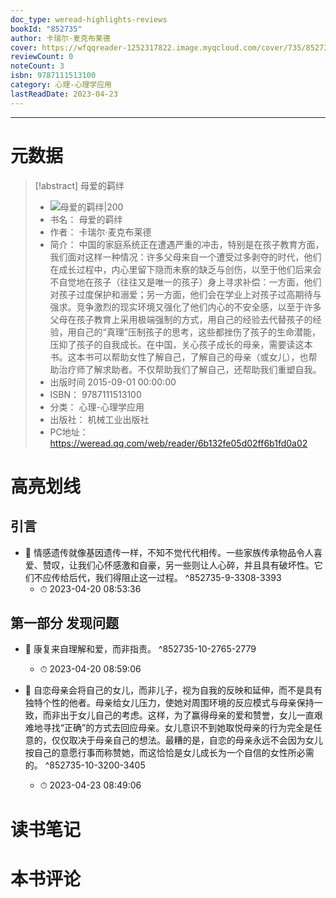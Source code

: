 ```yaml
---
doc_type: weread-highlights-reviews
bookId: "852735"
author: 卡瑞尔·麦克布莱德
cover: https://wfqqreader-1252317822.image.myqcloud.com/cover/735/852735/t7_852735.jpg
reviewCount: 0
noteCount: 3
isbn: 9787111513100
category: 心理-心理学应用
lastReadDate: 2023-04-23
---
```



---
# 元数据
> [!abstract] 母爱的羁绊
> - ![ 母爱的羁绊|200](https://wfqqreader-1252317822.image.myqcloud.com/cover/735/852735/t7_852735.jpg)
> - 书名： 母爱的羁绊
> - 作者： 卡瑞尔·麦克布莱德
> - 简介： 中国的家庭系统正在遭遇严重的冲击，特别是在孩子教育方面，我们面对这样一种情况：许多父母来自一个遭受过多剥夺的时代，他们在成长过程中，内心里留下隐而未察的缺乏与创伤，以至于他们后来会不自觉地在孩子（往往又是唯一的孩子）身上寻求补偿：一方面，他们对孩子过度保护和溺爱；另一方面，他们会在学业上对孩子过高期待与强求。竞争激烈的现实环境又强化了他们内心的不安全感，以至于许多父母在孩子教育上采用极端强制的方式，用自己的经验去代替孩子的经验，用自己的“真理”压制孩子的思考，这些都挫伤了孩子的生命潜能，压抑了孩子的自我成长。在中国，关心孩子成长的母亲，需要读这本书。这本书可以帮助女性了解自己，了解自己的母亲（或女儿），也帮助治疗师了解求助者。不仅帮助我们了解自己，还帮助我们重塑自我。
> - 出版时间 2015-09-01 00:00:00
> - ISBN： 9787111513100
> - 分类： 心理-心理学应用
> - 出版社： 机械工业出版社
> - PC地址：https://weread.qq.com/web/reader/6b132fe05d02ff6b1fd0a02

# 高亮划线

## 引言


- 📌 情感遗传就像基因遗传一样，不知不觉代代相传。一些家族传承物品令人喜爱、赞叹，让我们心怀感激和自豪，另一些则让人心碎，并且具有破坏性。它们不应传给后代，我们得阻止这一过程。  ^852735-9-3308-3393
    - ⏱ 2023-04-20 08:53:36 
## 第一部分 发现问题


- 📌 康复来自理解和爱，而非指责。  ^852735-10-2765-2779
    - ⏱ 2023-04-20 08:59:06 

- 📌 自恋母亲会将自己的女儿，而非儿子，视为自我的反映和延伸，而不是具有独特个性的他者。母亲给女儿压力，使她对周围环境的反应模式与母亲保持一致，而非出于女儿自己的考虑。这样，为了赢得母亲的爱和赞誉，女儿一直艰难地寻找“正确”的方式去回应母亲。女儿意识不到她取悦母亲的行为完全是任意的，仅仅取决于母亲自己的想法。最糟的是，自恋的母亲永远不会因为女儿按自己的意愿行事而称赞她，而这恰恰是女儿成长为一个自信的女性所必需的。  ^852735-10-3200-3405
    - ⏱ 2023-04-23 08:49:06 
# 读书笔记

# 本书评论

